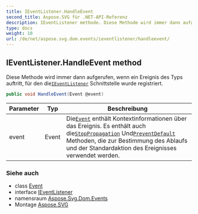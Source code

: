 ```yaml
---
title: IEventListener.HandleEvent
second_title: Aspose.SVG für .NET-API-Referenz
description: IEventListener methode. Diese Methode wird immer dann aufgerufen wenn ein Ereignis des Typs auftritt für den dieIEventListener Schnittstelle wurde registriert.
type: docs
weight: 10
url: /de/net/aspose.svg.dom.events/ieventlistener/handleevent/
---
```

## IEventListener.HandleEvent method

Diese Methode wird immer dann aufgerufen, wenn ein Ereignis des Typs auftritt, für den die[`IEventListener`](../) Schnittstelle wurde registriert.

```csharp
public void HandleEvent(Event @event)
```

| Parameter | Typ | Beschreibung |
| --- | --- | --- |
| event | Event | Die[`Event`](../../event/) enthält Kontextinformationen über das Ereignis. Es enthält auch die[`StopPropagation`](../../event/stoppropagation/) Und[`PreventDefault`](../../event/preventdefault/) Methoden, die zur Bestimmung des Ablaufs und der Standardaktion des Ereignisses verwendet werden. |

### Siehe auch

* class [Event](../../event/)
* interface [IEventListener](../)
* namensraum [Aspose.Svg.Dom.Events](../../ieventlistener/)
* Montage [Aspose.SVG](../../../)


